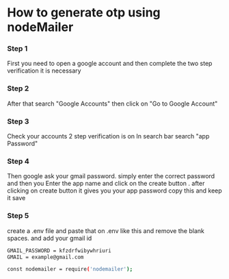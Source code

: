 # How to generate otp using nodeMailer

### Step 1
First you need to open a google account and then complete the two step verification it is necessary

### Step 2
After that search "Google Accounts" then click on "Go to Google Account"

### Step 3
Check your accounts 2 step verification is on
In search bar search "app Password"

### Step 4
Then google ask your gmail password. simply enter the correct password and then you Enter the app name and click on the create button . after clicking on create button it gives you your app password copy this and keep it save 

### Step 5
create a .env file and paste that on .env like this and remove the blank spaces. and add your gmail id 

```bash
GMAIL_PASSWORD = kfzdrfwibywhriuri
GMAIL = example@gmail.com

```
```bash
const nodemailer = require('nodemailer');
